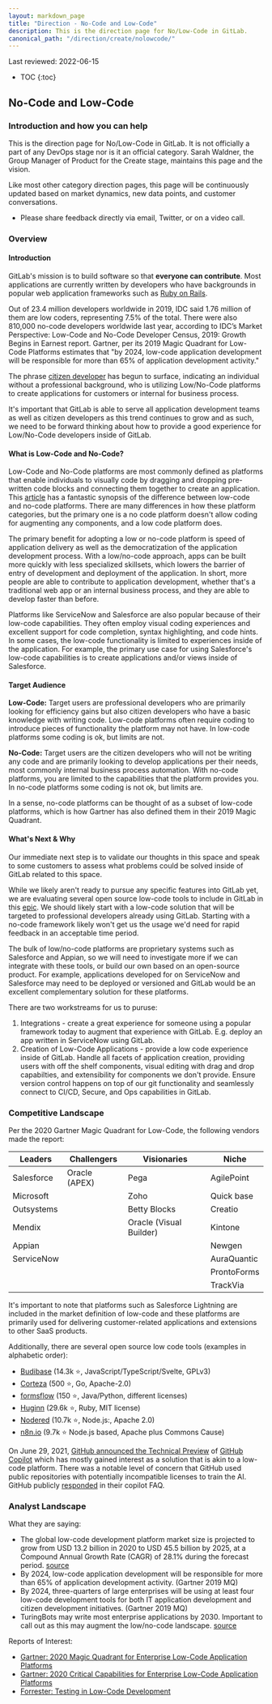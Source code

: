 ```yaml
---
layout: markdown_page
title: "Direction - No-Code and Low-Code"
description: This is the direction page for No/Low-Code in GitLab.
canonical_path: "/direction/create/nolowcode/"
---
```


Last reviewed: 2022-06-15

- TOC
{:toc}

## No-Code and Low-Code

### Introduction and how you can help

This is the direction page for No/Low-Code in GitLab. It is not officially a part of any DevOps stage nor is it an official category. Sarah Waldner, the Group Manager of Product for the Create stage, maintains this page and the vision.

Like most other category direction pages, this page will be continuously updated based on market dynamics, new data points, and customer conversations.

- Please share feedback directly via email, Twitter, or on a video call.

### Overview

<!-- A good description of what your category is today or in the near term. If there are
special considerations for your strategy or how you plan to prioritize, the
description is a great place to include it. Provide enough context that someone unfamiliar
with the details of the category can understand what is being discussed. -->

#### Introduction

GitLab's mission is to build software so that **everyone can contribute**. Most applications are currently written by developers who have backgrounds in popular web application frameworks such as [Ruby on Rails](https://rubyonrails.org/). 

Out of 23.4 million developers worldwide in 2019, IDC said 1.76 million of them are low coders, representing 7.5% of the total. There were also 810,000 no-code developers worldwide last year, according to IDC’s Market Perspective: Low-Code and No-Code Developer Census, 2019: Growth Begins in Earnest report. Gartner, per its 2019 Magic Quadrant for Low-Code Platforms estimates that "by 2024, low-code application development will be responsible for more than 65% of application development activity."

The phrase [citizen developer](https://www.forbes.com/sites/johneverhard/2019/01/22/the-pros-and-cons-of-citizen-development/#43c2cf5b84fd) has begun to surface, indicating an individual without a professional background, who is utilizing Low/No-Code platforms to create applications for customers or internal for business process.

It's important that GitLab is able to serve all application development teams as well as citizen developers as this trend continues to grow and as such, we need to be forward thinking about how to provide a good experience for Low/No-Code developers inside of GitLab.

#### What is Low-Code and No-Code?
Low-Code and No-Code platforms are most commonly defined as platforms that enable individuals to visually code by dragging and dropping pre-written code blocks and connecting them together to create an application. This [article](https://www.outsystems.com/blog/posts/low-code-vs-no-code/) has a fantastic synopsis of the difference between low-code and no-code platforms. There are many differences in how these platform categories, but the primary one is a no code platform doesn't allow coding for augmenting any components, and a low code platform does.

The primary benefit for adopting a low or no-code platform is speed of application delivery as well as the democratization of the application development process. With a low/no-code approach, apps can be built more quickly with less specialized skillsets, which lowers the barrier of entry of development and deployment of the application. In short, more people are able to contribute to application development, whether that's a traditional web app or an internal business process, and they are able to develop faster than before.

Platforms like ServiceNow and Salesforce are also popular because of their low-code capabilities. They often employ visual coding experiences and excellent support for code completion, syntax highlighting, and code hints. In some cases, the low-code functionality is limited to experiences inside of the application. For example, the primary use case for using Salesforce's low-code capabilities is to create applications and/or views inside of Salesforce.

#### Target Audience

**Low-Code:** Target users are professional developers who are primarily looking for efficiency gains but also citizen developers who have a basic knowledge with writing code. Low-code platforms often require coding to introduce pieces of functionality the platform may not have. In low-code platforms some coding is ok, but limits are not.

**No-Code:** Target users are the citizen developers who will not be writing any code and are primarily looking to develop applications per their needs, most commonly internal business process automation. With no-code platforms, you are limited to the capabilities that the platform provides you. In no-code platforms some coding is not ok, but limits are. 

In a sense, no-code platforms can be thought of as a subset of low-code platforms, which is how Gartner has also defined them in their 2019 Magic Quadrant.

#### What's Next & Why

Our immediate next step is to validate our thoughts in this space and speak to some customers to assess what problems could be solved inside of GitLab related to this space.

While we likely aren't ready to pursue any specific features into GitLab yet, we are evaluating several open source low-code tools to include in GitLab in this [epic](https://gitlab.com/groups/gitlab-org/-/epics/2353). We should likely start with a low-code solution that will be targeted to professional developers already using GitLab. Starting with a no-code framework likely won't get us the usage we'd need for rapid feedback in an acceptable time period.

The bulk of low/no-code platforms are proprietary systems such as Salesforce and Appian, so we will need to investigate more if we can integrate with these tools, or build our own based on an open-source product. For example, applications developed for on ServiceNow and Salesforce may need to be deployed or versioned and GitLab would be an excellent complementary solution for these platforms.

There are two workstreams for us to puruse:
1. Integrations - create a great experience for someone using a popular framework today to augment that experience with GitLab. E.g. deploy an app written in ServiceNow using GitLab.
1. Creation of Low-Code Applications - provide a low code experience inside of GitLab. Handle all facets of application creation, providing users with off the shelf components, visual editing with drag and drop capabilties, and extensibility for components we don't provide. Ensure version control happens on top of our git functionality and seamlessly connect to CI/CD, Secure, and Ops capabilities in GitLab.

### Competitive Landscape

<!-- The top two or three competitors, and what the next one or two items we should
work on to displace the competitor at customers, ideally discovered through
[customer meetings](https://about.gitlab.com/handbook/product/product-processes/#customer-meetings). We’re not aiming for feature parity with competitors, and we’re not just looking at the features competitors talk
about, but we’re talking with customers about what they actually use, and
ultimately what they need.-->

Per the 2020 Gartner Magic Quadrant for Low-Code, the following vendors made the report:

| Leaders    | Challengers   | Visionaries             | Niche       |
|------------|---------------|-------------------------|-------------|
| Salesforce | Oracle (APEX) | Pega                    | AgilePoint  |
| Microsoft  |               | Zoho                    | Quick base  |
| Outsystems |               | Betty Blocks            | Creatio     |
| Mendix     |               | Oracle (Visual Builder) | Kintone     |
| Appian     |               |                         | Newgen      |
| ServiceNow |               |                         | AuraQuantic |
|            |               |                         | ProntoForms |
|            |               |                         | TrackVia    |

It's important to note that platforms such as Salesforce Lightning are included in the market definition of low-code and these platforms are primarily used for delivering customer-related applications and extensions to other SaaS products.

Additionally, there are several open source low code tools (examples in alphabetic order):

- [Budibase](https://github.com/Budibase/budibase) (14.3k :star:, JavaScript/TypeScript/Svelte, GPLv3)
- [Corteza](https://github.com/cortezaproject/corteza-server) (500 :star:, Go, Apache-2.0)
- [formsflow](https://github.com/AOT-Technologies/forms-flow-ai) (150 :star:, Java/Python, different licenses)
- [Huginn](https://github.com/huginn/huginn) (29.6k :star:, Ruby, MIT license)
- [Nodered](https://nodered.org/) (10.7k :star:, Node.js:, Apache 2.0)
- [n8n.io](https://n8n.io/) (9.7k :star: Node.js based, Apache plus Commons Cause)

On June 29, 2021, [GitHub announced the Technical Preview](https://github.blog/2021-06-29-introducing-github-copilot-ai-pair-programmer/) of [GitHub Copilot](https://copilot.github.com/) which has mostly gained interest as a solution that is akin to a low-code platform. There was a notable level of concern that GitHub used public repositories with potentially incompatible licenses to train the AI. GitHub publicly [responded](https://copilot.github.com/#faq-why-was-github-copilot-trained-on-data-from-publicly-available-sources) in their copilot FAQ.


### Analyst Landscape

<!-- What analysts and/or thought leaders in the space talking about, what are one or two issues
that will help us stay relevant from their perspective.-->

What they are saying:

- The global low-code development platform market size is projected to grow from USD 13.2 billion in 2020 to USD 45.5 billion by 2025, at a Compound Annual Growth Rate (CAGR) of 28.1% during the forecast period. [source](https://www.marketsandmarkets.com/Market-Reports/low-code-development-platforms-market-103455110.html#:~:text=%5B161%20Pages%20Report%5D%20The%20global,28.1%25%20during%20the%20forecast%20period.)
- By 2024, low-code application development will be responsible for more than 65% of application development activity. (Gartner 2019 MQ)
- By 2024, three-quarters of large enterprises will be using at least four low-code development tools for both IT application development and citizen development initiatives. (Gartner 2019 MQ)
- TuringBots may write most enterprise applications by 2030. Important to call out as this may augment the low/no-code landscape. [source](https://drive.google.com/file/d/1tz2GnKn78Dgm8k5xWPl2Jy-OxOJPYxRr/view)

Reports of Interest:
* [Gartner: 2020 Magic Quadrant for Enterprise Low-Code Application Platforms](https://www.gartner.com/document/3991199)
* [Gartner: 2020 Critical Capabilities for Enterprise Low-Code Application Platforms](https://www.gartner.com/document/3991223)
* [Forrester: Testing in Low-Code Development](https://www.forrester.com/report/We+Must+Address+Testing+In+LowCode+Development/-/E-RES162135?objectid=RES162135)
